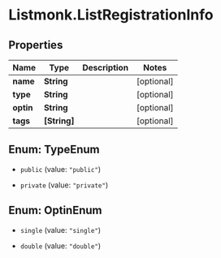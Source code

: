 # Listmonk.ListRegistrationInfo

## Properties

Name | Type | Description | Notes
------------ | ------------- | ------------- | -------------
**name** | **String** |  | [optional] 
**type** | **String** |  | [optional] 
**optin** | **String** |  | [optional] 
**tags** | **[String]** |  | [optional] 



## Enum: TypeEnum


* `public` (value: `"public"`)

* `private` (value: `"private"`)





## Enum: OptinEnum


* `single` (value: `"single"`)

* `double` (value: `"double"`)




